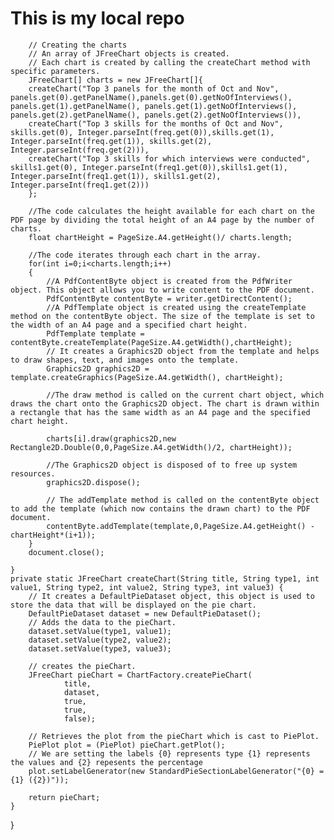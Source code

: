 # This is my local repo


		// Creating the charts
		// An array of JFreeChart objects is created.
		// Each chart is created by calling the createChart method with specific parameters.
		JFreeChart[] charts = new JFreeChart[]{
		createChart("Top 3 panels for the month of Oct and Nov", panels.get(0).getPanelName(),panels.get(0).getNoOfInterviews(), panels.get(1).getPanelName(), panels.get(1).getNoOfInterviews(), 			panels.get(2).getPanelName(), panels.get(2).getNoOfInterviews()),
		createChart("Top 3 skills for the months of Oct and Nov", skills.get(0), Integer.parseInt(freq.get(0)),skills.get(1), Integer.parseInt(freq.get(1)), skills.get(2), Integer.parseInt(freq.get(2))),
		createChart("Top 3 skills for which interviews were conducted", skills1.get(0), Integer.parseInt(freq1.get(0)),skills1.get(1), Integer.parseInt(freq1.get(1)), skills1.get(2), 					Integer.parseInt(freq1.get(2)))
		};

		//The code calculates the height available for each chart on the PDF page by dividing the total height of an A4 page by the number of charts.
		float chartHeight = PageSize.A4.getHeight()/ charts.length;

		//The code iterates through each chart in the array.
		for(int i=0;i<charts.length;i++)
		{
			//A PdfContentByte object is created from the PdfWriter object. This object allows you to write content to the PDF document.
			PdfContentByte contentByte = writer.getDirectContent();
			//A PdfTemplate object is created using the createTemplate method on the contentByte object. The size of the template is set to the width of an A4 page and a specified chart height.
			PdfTemplate template = contentByte.createTemplate(PageSize.A4.getWidth(),chartHeight);
			// It creates a Graphics2D object from the template and helps to draw shapes, text, and images onto the template.
			Graphics2D graphics2D = template.createGraphics(PageSize.A4.getWidth(), chartHeight);

			//The draw method is called on the current chart object, which draws the chart onto the Graphics2D object. The chart is drawn within a rectangle that has the same width as an A4 page and the specified chart height.

			charts[i].draw(graphics2D,new Rectangle2D.Double(0,0,PageSize.A4.getWidth()/2, chartHeight));

			//The Graphics2D object is disposed of to free up system resources.
			graphics2D.dispose();

			// The addTemplate method is called on the contentByte object to add the template (which now contains the drawn chart) to the PDF document.
			contentByte.addTemplate(template,0,PageSize.A4.getHeight() - chartHeight*(i+1));
		}
		document.close();

	}
	private static JFreeChart createChart(String title, String type1, int value1, String type2, int value2, String type3, int value3) {
		// It creates a DefaultPieDataset object, this object is used to store the data that will be displayed on the pie chart.
		DefaultPieDataset dataset = new DefaultPieDataset();
		// Adds the data to the pieChart.
		dataset.setValue(type1, value1);
		dataset.setValue(type2, value2);
		dataset.setValue(type3, value3);

		// creates the pieChart.
		JFreeChart pieChart = ChartFactory.createPieChart(
				title,
				dataset,
				true,
				true,
				false);

		// Retrieves the plot from the pieChart which is cast to PiePlot.
		PiePlot plot = (PiePlot) pieChart.getPlot();
		// We are setting the labels {0} represents type {1} represents the values and {2} repesents the percentage
		plot.setLabelGenerator(new StandardPieSectionLabelGenerator("{0} = {1} ({2})"));

		return pieChart;
	}
}
